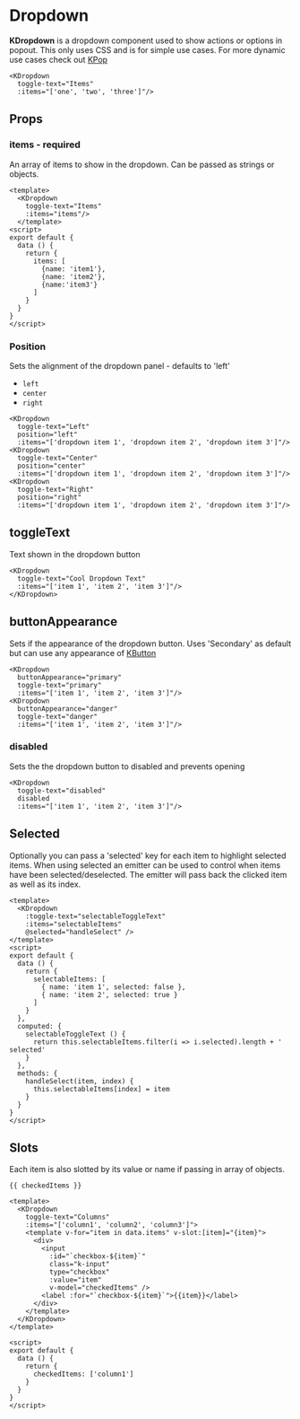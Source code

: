 # Dropdown

**KDropdown** is a dropdown component used to show actions or options in popout. This only uses CSS and is for simple use cases. For more dynamic use cases check out [KPop](/components/popover.html) 

<KDropdown
  toggle-text="Items"
  :items="['one', 'two', 'three']"/>

```vue
<KDropdown
  toggle-text="Items"
  :items="['one', 'two', 'three']"/>
```

## Props

### items - required
An array of items to show in the dropdown. Can be passed as strings or objects.

<Komponent :data="{ items: [{name: 'item1'}, {name: 'item2'}, {name:'item3'}] }" v-slot="{ data }">
  <KDropdown
    toggle-text="Items"
    :items="data.items" />
</Komponent>

```vue
<template>
  <KDropdown
    toggle-text="Items"
    :items="items"/>
  </template>
<script>
export default {
  data () {
    return {
      items: [
        {name: 'item1'},
        {name: 'item2'},
        {name:'item3'}
      ]
    }
  }
}
</script>
```

### Position
Sets the alignment of the dropdown panel - defaults to 'left'

- `left`
- `center`  
- `right`

<KCard>
  <template slot="body">
    <KDropdown
      toggle-text="Left"
      position="left"
      :items="['dropdown item 1', 'dropdown item 2', 'dropdown item 3']"/>
    <KDropdown
      toggle-text="Center"
      position="center"
      class="ml-4"
      :items="['dropdown item 1', 'dropdown item 2', 'dropdown item 3']"/>
    <KDropdown
      toggle-text="Right"
      position="right"
      class="ml-4"
      :items="['dropdown item 1', 'dropdown item 2', 'dropdown item 3']"/>
  </template>
</KCard>

```vue
<KDropdown
  toggle-text="Left"
  position="left"
  :items="['dropdown item 1', 'dropdown item 2', 'dropdown item 3']"/>
<KDropdown
  toggle-text="Center"
  position="center"
  :items="['dropdown item 1', 'dropdown item 2', 'dropdown item 3']"/>
<KDropdown
  toggle-text="Right"
  position="right"
  :items="['dropdown item 1', 'dropdown item 2', 'dropdown item 3']"/>
```

## toggleText
Text shown in the dropdown button

<KDropdown
  toggle-text="Cool Dropdown Text"
  :items="['item 1', 'item 2', 'item 3']"/>

```vue
<KDropdown
  toggle-text="Cool Dropdown Text"
  :items="['item 1', 'item 2', 'item 3']"/>
</KDropdown>
```

## buttonAppearance
Sets if the appearance of the dropdown button. Uses 'Secondary' as default but can use any appearance of [KButton](/components/button.html#appearances)

<KCard>
  <template slot="body">
    <KDropdown
      buttonAppearance="primary"
      toggle-text="primary"
      :items="['item 1', 'item 2', 'item 3']"/>
    <KDropdown
      buttonAppearance="danger"
      toggle-text="danger"
      :items="['item 1', 'item 2', 'item 3']"/>
  </template>
</KCard>

```vue
<KDropdown
  buttonAppearance="primary"
  toggle-text="primary"
  :items="['item 1', 'item 2', 'item 3']"/>
<KDropdown
  buttonAppearance="danger"
  toggle-text="danger"
  :items="['item 1', 'item 2', 'item 3']"/>
```

### disabled
Sets the the dropdown button to disabled and prevents opening

<KDropdown
  toggle-text="disabled"
  disabled
  :items="['item 1', 'item 2', 'item 3']"/>

```vue
<KDropdown
  toggle-text="disabled"
  disabled
  :items="['item 1', 'item 2', 'item 3']"/>
```

## Selected
Optionally you can pass a 'selected' key for each item to highlight selected items. When using selected an emitter can be used to control when items have been selected/deselected. The emitter will pass back the clicked item as well as its index.

<KCard>
  <template slot="body">
    <div>
      <KDropdown
        :toggle-text="selectableToggleText"
        :items="selectableItems"
        @selected="handleSelect" />
    </div>
    <div class="mt-3">
      <pre class="language-javascript"><code>{{ selectableItems }}</code></pre>
    </div>
  </template>
</KCard>

```vue
<template>
  <KDropdown
    :toggle-text="selectableToggleText"
    :items="selectableItems"
    @selected="handleSelect" />
</template>
<script>
export default {
  data () {
    return {
      selectableItems: [
        { name: 'item 1', selected: false },
        { name: 'item 2', selected: true }
      ]
    }
  },
  computed: {
    selectableToggleText () {
      return this.selectableItems.filter(i => i.selected).length + ' selected'
    }
  },
  methods: {
    handleSelect(item, index) {
      this.selectableItems[index] = item
    }
  }
}
</script>
```

## Slots
Each item is also slotted by its value or name if passing in array of objects.

<Komponent :data="{items: ['column1', 'column2', 'column3']}" v-slot="{ data }">
  <template>
    <KDropdown
      toggle-text="Columns"
      :items="data.items">
        <template v-for="item in data.items" v-slot:[item]="{item}">
          <div>
            <input
              :id="`checkbox-${item}`"
              class="k-input"
              type="checkbox"
              :value="item"
              v-model="checkedItems" />
            <label :for="`checkbox-${item}`">{{item}}</label>
          </div>
        </template>
    </KDropdown>
  </template>
</Komponent>
<div class="mt-3">
  <pre class="language-javascript"><code>{{ checkedItems }}</code></pre>
</div>

```vue
<template>
  <KDropdown
    toggle-text="Columns"
    :items="['column1', 'column2', 'column3']">
    <template v-for="item in data.items" v-slot:[item]="{item}">
      <div>
        <input
          :id="`checkbox-${item}`"
          class="k-input"
          type="checkbox"
          :value="item"
          v-model="checkedItems" />
        <label :for="`checkbox-${item}`">{{item}}</label>
      </div>
    </template>
  </KDropdown>
</template>

<script>
export default {
  data () {
    return {
      checkedItems: ['column1']
    }
  }
}
</script>
```


<script>
export default {
  data () {
    return {
      checkedItems: [ 'column1' ],
      selectableItems: [
        { name: 'item 1', selected: false },
        { name: 'item 2', selected: true }
      ]
    }
  },
  computed: {
    selectableToggleText () {
      return this.selectableItems.filter(i => i.selected).length + ' selected'
    }
  },
   methods: {
    handleSelect(item, index) {
      this.selectableItems[index] = item
    }
  }
}
</script>
